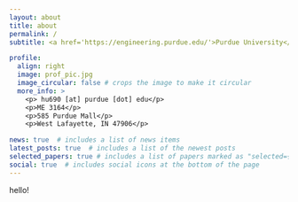 ```yaml
---
layout: about
title: about
permalink: /
subtitle: <a href='https://engineering.purdue.edu/'>Purdue University</a>. <a href='https://engineering.purdue.edu/cdesign/wp/'>Convergence Design Lab</a>

profile:
  align: right
  image: prof_pic.jpg
  image_circular: false # crops the image to make it circular
  more_info: >
    <p> hu690 [at] purdue [dot] edu</p>
    <p>ME 3164</p>
    <p>585 Purdue Mall</p>
    <p>West Lafayette, IN 47906</p>

news: true  # includes a list of news items
latest_posts: true  # includes a list of the newest posts
selected_papers: true # includes a list of papers marked as "selected={true}"
social: true  # includes social icons at the bottom of the page
---
```


hello!

<!-- Write your biography here. Tell the world about yourself. Link to your favorite [subreddit](http://reddit.com). You can put a picture in, too. The code is already in, just name your picture `prof_pic.jpg` and put it in the `img/` folder.

Put your address / P.O. box / other info right below your picture. You can also disable any of these elements by editing `profile` property of the YAML header of your `_pages/about.md`. Edit `_bibliography/papers.bib` and Jekyll will render your [publications page](/al-folio/publications/) automatically.

Link to your social media connections, too. This theme is set up to use [Font Awesome icons](http://fortawesome.github.io/Font-Awesome/) and [Academicons](https://jpswalsh.github.io/academicons/), like the ones below. Add your Facebook, Twitter, LinkedIn, Google Scholar, or just disable all of them. -->